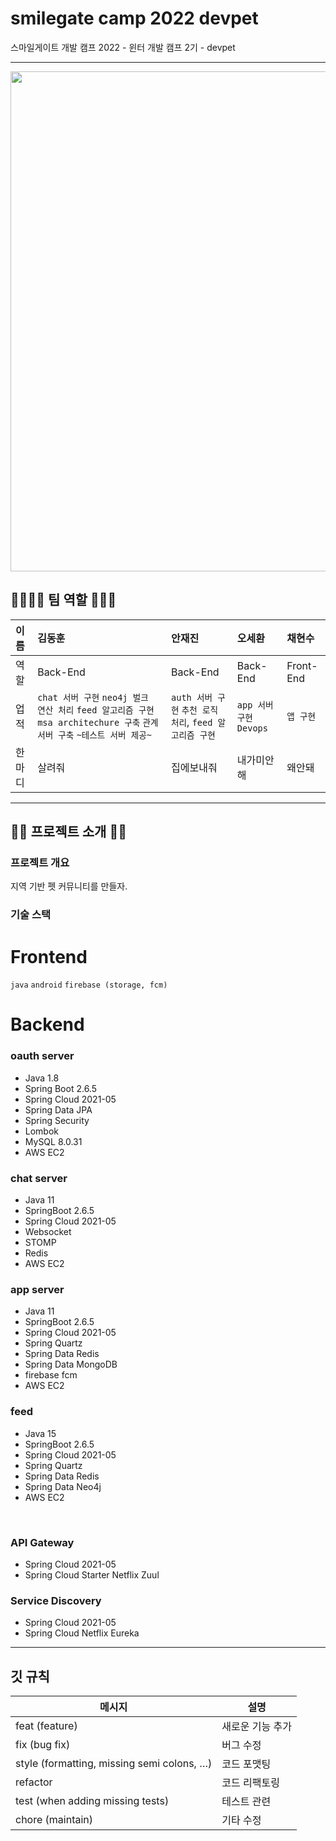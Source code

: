 # smilegate camp 2022 devpet
스마일게이트 개발 캠프 2022 - 윈터 개발 캠프 2기 - devpet

---
 <img src= "https://user-images.githubusercontent.com/32475430/221047363-d8734e76-d675-42ec-8727-4078e5b0fa67.png" width="800px"/>

## 👨‍👩‍👧‍👦 팀 역할 👨‍👧‍👦 
|이름|김동훈|안재진|오세환|채현수|
|:--|:-|:--|:--|:--|
|역할|Back-End|Back-End|Back-End|Front-End|
|업적|`chat 서버 구현` `neo4j 벌크 연산 처리` `feed 알고리즘 구현` `msa architechure 구축` `관계 서버 구축` `~테스트 서버 제공~`|`auth 서버 구현` `추천 로직 처리`, `feed 알고리즘 구현` |`app 서버 구현` `Devops`|`앱 구현`|
|한마디|살려줘|집에보내줘|내가미안해|왜안돼|

---

## 🧑‍💻 프로젝트 소개 🧑‍💻
### 프로젝트 개요
지역 기반 펫 커뮤니티를 만들자.

### 기술 스택
 # Frontend<br>
 `java`
 `android`
 `firebase (storage, fcm)`
<br>

 # Backend<br>
 ### oauth server
 * Java 1.8
 * Spring Boot 2.6.5
 * Spring Cloud 2021-05
 * Spring Data JPA
 * Spring Security
 * Lombok
 * MySQL 8.0.31
 * AWS EC2

 ### chat server
 * Java 11
 * SpringBoot 2.6.5
 * Spring Cloud 2021-05
 * Websocket
 * STOMP
 * Redis
 * AWS EC2

 ### app server
* Java 11
* SpringBoot 2.6.5
* Spring Cloud 2021-05
* Spring Quartz
* Spring Data Redis
* Spring Data MongoDB
* firebase fcm
* AWS EC2

 ### feed
 * Java 15
 * SpringBoot 2.6.5
 * Spring Cloud 2021-05
 * Spring Quartz
 * Spring Data Redis
 * Spring Data Neo4j
 * AWS EC2
<br>

 ### API Gateway<br>
 * Spring Cloud 2021-05
 * Spring Cloud Starter Netflix Zuul

 ### Service Discovery<br>
 * Spring Cloud 2021-05
 * Spring Cloud Netflix Eureka


---

## 깃 규칙

|                   메시지                   |             설명             |
| ------------------------------------------ | ---------------------------- |
| feat (feature)                             |  새로운 기능 추가            |
| fix (bug fix)                              |  버그 수정                   |
| style (formatting, missing semi colons, …) |  코드 포맷팅                 |
| refactor                                   |  코드 리팩토링               |
| test (when adding missing tests)           |  테스트 관련                 |
| chore (maintain)                           |  기타 수정                   |
